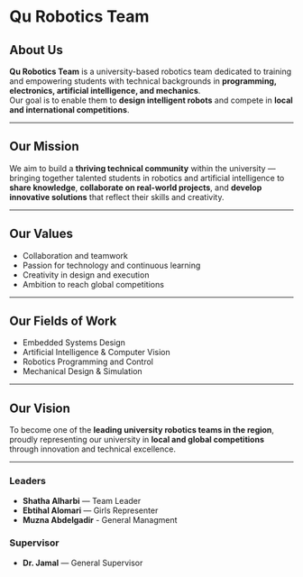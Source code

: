 # Qu Robotics Team

## About Us
**Qu Robotics Team** is a university-based robotics team dedicated to training and empowering students with technical backgrounds in **programming, electronics, artificial intelligence, and mechanics**.  
Our goal is to enable them to **design intelligent robots** and compete in **local and international competitions**.

---

## Our Mission
We aim to build a **thriving technical community** within the university — bringing together talented students in robotics and artificial intelligence to **share knowledge**, **collaborate on real-world projects**, and **develop innovative solutions** that reflect their skills and creativity.

---


## Our Values
- Collaboration and teamwork  
- Passion for technology and continuous learning  
- Creativity in design and execution  
- Ambition to reach global competitions  

---

## Our Fields of Work
- Embedded Systems Design  
- Artificial Intelligence & Computer Vision  
- Robotics Programming and Control  
- Mechanical Design & Simulation  

---

## Our Vision
To become one of the **leading university robotics teams in the region**, proudly representing our university in **local and global competitions** through innovation and technical excellence.


---
### Leaders
- **Shatha Alharbi** — Team Leader  
- **Ebtihal Alomari** — Girls Representer
- **Muzna Abdelgadir** - General Managment
### Supervisor
- **Dr. Jamal** — General Supervisor  
